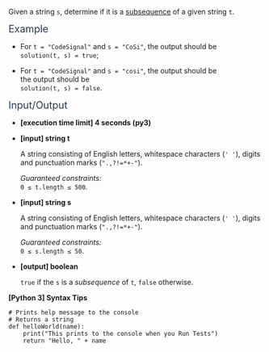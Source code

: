 <p>Given a string <code>s</code>, determine if it is a <a href="keyword://subsequence" target="_blank">subsequence</a> of a given string <code>t</code>.</p>
<p><span class="markdown--header" style="color:#2b3b52;font-size:1.4em">Example</span></p>
<ul>
<li>
<p>For <code>t = "CodeSignal"</code> and <code>s = "CoSi"</code>, the output should be<br />
<code>solution(t, s) = true</code>;</p>
</li>
<li>
<p>For <code>t = "CodeSignal"</code> and <code>s = "cosi"</code>, the output should be<br />
the output should be<br />
<code>solution(t, s) = false</code>.</p>
</li>
</ul>
<p><span class="markdown--header" style="color:#2b3b52;font-size:1.4em">Input/Output</span></p>
<ul>
<li>
<p><strong>[execution time limit] 4 seconds (py3)</strong></p>
</li>
<li>
<p><strong>[input] string t</strong></p>
<p>A string consisting of English letters, whitespace characters (<code>' '</code>), digits and punctuation marks (<code>".,?!=*+-"</code>).</p>
<p><em>Guaranteed constraints:</em><br />
<code>0 ≤ t.length ≤ 500</code>.</p>
</li>
<li>
<p><strong>[input] string s</strong></p>
<p>A string consisting of English letters, whitespace characters (<code>' '</code>), digits and punctuation marks (<code>".,?!=*+-"</code>).</p>
<p><em>Guaranteed constraints:</em><br />
<code>0 ≤ s.length ≤ 50</code>.</p>
</li>
<li>
<p><strong>[output] boolean</strong></p>
<p><code>true</code> if the <code>s</code> is a <em>subsequence</em> of <code>t</code>, <code>false</code> otherwise.</p>
</li>
</ul>
<p><strong>[Python 3] Syntax Tips</strong></p>
<pre><code class="language-python"><span class="hljs-comment"># Prints help message to the console</span>
<span class="hljs-comment"># Returns a string</span>
<span class="hljs-keyword">def</span> <span class="hljs-title function_">helloWorld</span>(<span class="hljs-params">name</span>):
    <span class="hljs-built_in">print</span>(<span class="hljs-string">"This prints to the console when you Run Tests"</span>)
    <span class="hljs-keyword">return</span> <span class="hljs-string">"Hello, "</span> + name

</code></pre>
